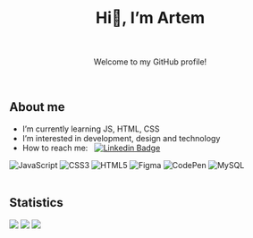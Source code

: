 <br>
<h1 align="center">Hi👋, I’m Artem <br><br></h1>
<p align="center"> Welcome to my GitHub profile! </p>
<br>

## About me

-  I’m currently learning JS, HTML, CSS
-  I’m interested in development, design and technology
-  How to reach me: &nbsp; [![Linkedin Badge](https://img.shields.io/badge/-Artem_Kabanov-white?style=flat&logo=Linkedin&logoColor=blue)](https://www.linkedin.com/in/artem-kabanov-b53a28217/)


![JavaScript](https://img.shields.io/badge/javascript-%23323330.svg?style=for-the-badge&logo=javascript&logoColor=%23F7DF1E)
![CSS3](https://img.shields.io/badge/css3-%231572B6.svg?style=for-the-badge&logo=css3&logoColor=white)
![HTML5](https://img.shields.io/badge/html5-%23E34F26.svg?style=for-the-badge&logo=html5&logoColor=white)
![Figma](https://img.shields.io/badge/figma-%23F24E1E.svg?style=for-the-badge&logo=figma&logoColor=white)
![CodePen](https://img.shields.io/badge/Codepen-000000?style=for-the-badge&logo=codepen&logoColor=white)
![MySQL](https://img.shields.io/badge/mysql-%2300f.svg?style=for-the-badge&logo=mysql&logoColor=white)
<br><br>


## Statistics

![](https://github-profile-summary-cards.vercel.app/api/cards/profile-details?username=artemtricks&theme=default)
![](http://github-profile-summary-cards.vercel.app/api/cards/stats?username=artemtricks&theme=default)
![](http://github-profile-summary-cards.vercel.app/api/cards/repos-per-language?username=artemtricks&theme=default)
